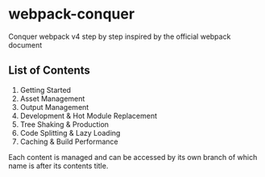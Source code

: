 # webpack-conquer
Conquer webpack v4 step by step inspired by the official webpack document

## List of Contents
1. Getting Started
2. Asset Management
3. Output Management
4. Development & Hot Module Replacement
5. Tree Shaking & Production
6. Code Splitting & Lazy Loading
7. Caching & Build Performance

Each content is managed and can be accessed by its own branch of which name is after its contents title.
